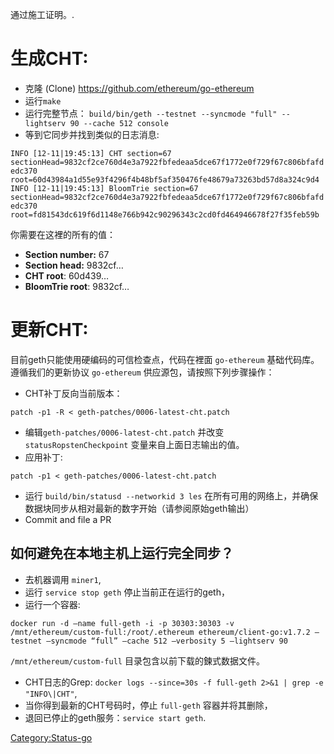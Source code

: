 通过施工证明。.

# 生成CHT:

  - 克隆 (Clone) <https://github.com/ethereum/go-ethereum>
  - 运行`make`
  - 运行完整节点： `build/bin/geth --testnet --syncmode "full" --lightserv 90
    --cache 512 console`
  - 等到它同步并找到类似的日志消息:

`INFO [12-11|19:45:13] CHT section=67
sectionHead=9832cf2ce760d4e3a7922fbfedeaa5dce67f1772e0f729f67c806bfafdedc370
root=60d43984a1d55e93f4296f4b48bf5af350476fe48679a73263bd57d8a324c9d4`
`INFO [12-11|19:45:13] BloomTrie section=67
sectionHead=9832cf2ce760d4e3a7922fbfedeaa5dce67f1772e0f729f67c806bfafdedc370
root=fd81543dc619f6d1148e766b942c90296343c2cd0fd464946678f27f35feb59b`

你需要在这裡的所有的值：

  - **Section number:** 67
  - **Section head:** 9832cf…
  - **CHT root**: 60d439…
  - **BloomTrie root**: 9832cf…

# 更新CHT:

目前geth只能使用硬编码的可信检查点，代码在裡面 `go-ethereum` 基础代码库。遵循我们的更新协议 `go-ethereum`
供应源包，请按照下列步骤操作：

  - CHT补丁反向当前版本：

`patch -p1 -R < geth-patches/0006-latest-cht.patch`

  - 编辑`geth-patches/0006-latest-cht.patch` 并改变 `statusRopstenCheckpoint`
    变量来自上面日志输出的值。
  - 应用补丁:

`patch -p1 < geth-patches/0006-latest-cht.patch`

  - 运行 `build/bin/statusd --networkid 3 les`
    在所有可用的网络上，并确保数据块同步从相对最新的数字开始（请参阅原始geth输出）
  - Commit and file a PR

## **如何避免在本地主机上运行完全同步？**

  - 去机器调用 `miner1`,
  - 运行 `service stop geth`
    停止当前正在运行的geth，
  - 运行一个容器:

<!-- end list -->

    docker run -d –name full-geth -i -p 30303:30303 -v /mnt/ethereum/custom-full:/root/.ethereum ethereum/client-go:v1.7.2 –testnet –syncmode “full” –cache 512 –verbosity 5 –lightserv 90

`/mnt/ethereum/custom-full` 目录包含以前下载的鍊式数据文件。

  - CHT日志的Grep: `docker logs --since=30s -f full-geth 2>&1 | grep -e
    "INFO\|CHT"`,
  - 当你得到最新的CHT号码时，停止 `full-geth` 容器并将其删除，
  - 退回已停止的geth服务：`service start geth`.

[Category:Status-go](Category:Status-go "wikilink")